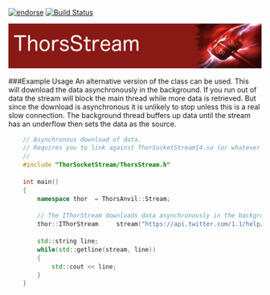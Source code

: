 [![endorse](http://api.coderwall.com/lokiastari/endorsecount.png)](http://coderwall.com/lokiastari)
[![Build Status](https://travis-ci.org/Loki-Astari/ThorsStream.svg?branch=master)](https://travis-ci.org/Loki-Astari/ThorsStream)

![ThorStream](img/stream.jpg)

###Example Usage
An alternative version of the class can be used. This will download the data asynchronously in the background. If you run out of data the stream will block the main thread while more data is retrieved. But since the download is asynchronous it is unlikely to stop unless this is a real slow connection. The background thread buffers up data until the stream has an underflow then sets the data as the source.

````c++
    // Asynchronous download of data.
    // Requires you to link against ThorSocketStream14.so (or whatever platform extension for shared libraries).
    //
    #include "ThorSocketStream/ThorsStream.h"

    int main()
    {
        namespace thor  = ThorsAnvil::Stream;

        // The IThorStream downloads data asynchronously in the background.
        thor::IThorStream     stream("https://api.twitter.com/1.1/help/privacy.json");

        std::string line;
        while(std::getline(stream, line))
        {
            std::cout << line;
        }
    }
````



